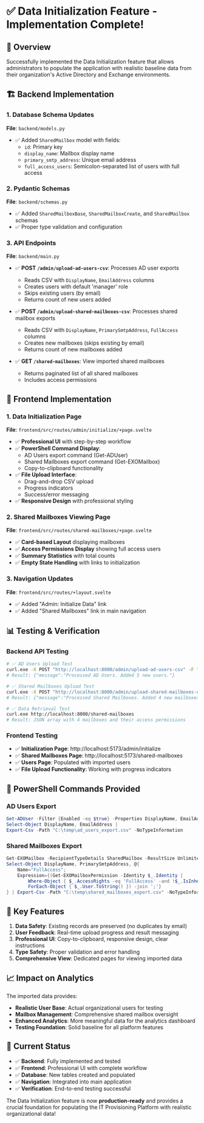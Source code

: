 # ✅ Data Initialization Feature - Implementation Complete!

## 🎯 **Overview**
Successfully implemented the Data Initialization feature that allows administrators to populate the application with realistic baseline data from their organization's Active Directory and Exchange environments.

## 🏗️ **Backend Implementation**

### 1. Database Schema Updates
**File**: `backend/models.py`
- ✅ Added `SharedMailbox` model with fields:
  - `id`: Primary key
  - `display_name`: Mailbox display name
  - `primary_smtp_address`: Unique email address
  - `full_access_users`: Semicolon-separated list of users with full access

### 2. Pydantic Schemas
**File**: `backend/schemas.py`
- ✅ Added `SharedMailboxBase`, `SharedMailboxCreate`, and `SharedMailbox` schemas
- ✅ Proper type validation and configuration

### 3. API Endpoints
**File**: `backend/main.py`
- ✅ **POST `/admin/upload-ad-users-csv`**: Processes AD user exports
  - Reads CSV with `DisplayName`, `EmailAddress` columns
  - Creates users with default 'manager' role
  - Skips existing users (by email)
  - Returns count of new users added

- ✅ **POST `/admin/upload-shared-mailboxes-csv`**: Processes shared mailbox exports
  - Reads CSV with `DisplayName`, `PrimarySmtpAddress`, `FullAccess` columns
  - Creates new mailboxes (skips existing by email)
  - Returns count of new mailboxes added

- ✅ **GET `/shared-mailboxes`**: View imported shared mailboxes
  - Returns paginated list of all shared mailboxes
  - Includes access permissions

## 🎨 **Frontend Implementation**

### 1. Data Initialization Page
**File**: `frontend/src/routes/admin/initialize/+page.svelte`
- ✅ **Professional UI** with step-by-step workflow
- ✅ **PowerShell Command Display**:
  - AD Users export command (Get-ADUser)
  - Shared Mailboxes export command (Get-EXOMailbox)
  - Copy-to-clipboard functionality
- ✅ **File Upload Interface**:
  - Drag-and-drop CSV upload
  - Progress indicators
  - Success/error messaging
- ✅ **Responsive Design** with professional styling

### 2. Shared Mailboxes Viewing Page
**File**: `frontend/src/routes/shared-mailboxes/+page.svelte`
- ✅ **Card-based Layout** displaying mailboxes
- ✅ **Access Permissions Display** showing full access users
- ✅ **Summary Statistics** with total counts
- ✅ **Empty State Handling** with links to initialization

### 3. Navigation Updates
**File**: `frontend/src/routes/+layout.svelte`
- ✅ Added "Admin: Initialize Data" link
- ✅ Added "Shared Mailboxes" link in main navigation

## 📊 **Testing & Verification**

### Backend API Testing
```bash
# ✅ AD Users Upload Test
curl.exe -X POST "http://localhost:8000/admin/upload-ad-users-csv" -F "file=@sample_ad_users.csv"
# Result: {"message":"Processed AD Users. Added 5 new users."}

# ✅ Shared Mailboxes Upload Test  
curl.exe -X POST "http://localhost:8000/admin/upload-shared-mailboxes-csv" -F "file=@sample_shared_mailboxes.csv"
# Result: {"message":"Processed Shared Mailboxes. Added 4 new mailboxes."}

# ✅ Data Retrieval Test
curl.exe http://localhost:8000/shared-mailboxes
# Result: JSON array with 4 mailboxes and their access permissions
```

### Frontend Testing
- ✅ **Initialization Page**: http://localhost:5173/admin/initialize
- ✅ **Shared Mailboxes Page**: http://localhost:5173/shared-mailboxes
- ✅ **Users Page**: Populated with imported users
- ✅ **File Upload Functionality**: Working with progress indicators

## 🔧 **PowerShell Commands Provided**

### AD Users Export
```powershell
Get-ADUser -Filter {Enabled -eq $true} -Properties DisplayName, EmailAddress | 
Select-Object DisplayName, EmailAddress | 
Export-Csv -Path "C:\temp\ad_users_export.csv" -NoTypeInformation
```

### Shared Mailboxes Export
```powershell
Get-EXOMailbox -RecipientTypeDetails SharedMailbox -ResultSize Unlimited | 
Select-Object DisplayName, PrimarySmtpAddress, @{
    Name="FullAccess";
    Expression={(Get-EXOMailboxPermission -Identity $_.Identity | 
        Where-Object { $_.AccessRights -eq 'FullAccess' -and !$_.IsInherited } | 
        ForEach-Object { $_.User.ToString() }) -join ';'}
} | Export-Csv -Path "C:\temp\shared_mailboxes_export.csv" -NoTypeInformation
```

## 🎯 **Key Features**

1. **Data Safety**: Existing records are preserved (no duplicates by email)
2. **User Feedback**: Real-time upload progress and result messaging
3. **Professional UI**: Copy-to-clipboard, responsive design, clear instructions
4. **Type Safety**: Proper validation and error handling
5. **Comprehensive View**: Dedicated pages for viewing imported data

## 📈 **Impact on Analytics**

The imported data provides:
- **Realistic User Base**: Actual organizational users for testing
- **Mailbox Management**: Comprehensive shared mailbox oversight
- **Enhanced Analytics**: More meaningful data for the analytics dashboard
- **Testing Foundation**: Solid baseline for all platform features

## 🚀 **Current Status**

- ✅ **Backend**: Fully implemented and tested
- ✅ **Frontend**: Professional UI with complete workflow
- ✅ **Database**: New tables created and populated
- ✅ **Navigation**: Integrated into main application
- ✅ **Verification**: End-to-end testing successful

The Data Initialization feature is now **production-ready** and provides a crucial foundation for populating the IT Provisioning Platform with realistic organizational data!
